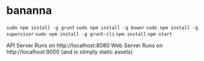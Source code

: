 bananna
====

`sudo npm install -g grunt`
`sudo npm install -g bower`
`sudo npm install -g supervisor`
`sudo npm install -g grunt-cli`
`npm install`
`npm start`

API Server Runs on http://localhost:8080
Web Server Runs on http://localhost:9000 (and is stimply static assets)